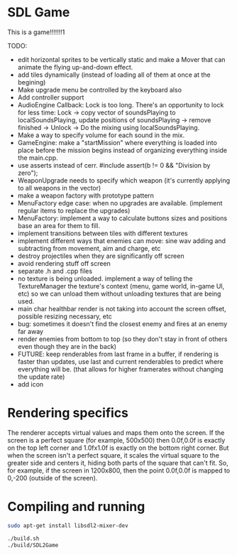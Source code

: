 # SDL Game

This is a game!!!!!!!1

TODO:
- edit horizontal sprites to be vertically static and make a Mover that can animate the flying up-and-down effect.
- add tiles dynamically (instead of loading all of them at once at the begining)
- Make upgrade menu be controlled by the keyboard also
- Add controller support
- AudioEngine Callback: Lock is too long. There's an opportunity to lock for less time: Lock -> copy vector of soundsPlaying to localSoundsPlaying, update positions of soundsPlaying -> remove finished -> Unlock -> Do the mixing using localSoundsPlaying.
- Make a way to specify volume for each sound in the mix.
- GameEngine: make a "startMission" where everything is loaded into place before the mission begins instead of organizing everything inside the main.cpp.
- use asserts instead of cerr. #include <cassert> assert(b != 0 && "Division by zero");
- WeaponUpgrade needs to specify which weapon (it's currently applying to all weapons in the vector)
- make a weapon factory with prototype pattern
- MenuFactory edge case: when no upgrades are available. (implement regular items to replace the upgrades)
- MenuFactory: implement a way to calculate buttons sizes and positions base an area for them to fill.
- implement transitions between tiles with different textures
- implement different ways that enemies can move: sine wav adding and subtracting from movement, aim and charge, etc
- destroy projectiles when they are significantly off screen
- avoid rendering stuff off screen
- separate .h and .cpp files
- no texture is being unloaded. implement a way of telling the TextureManager the texture's context (menu, game world, in-game UI, etc) so we can unload them without unloading textures that are being used.
- main char healthbar render is not taking into account the screen offset, possible resizing necessary, etc
- bug: sometimes it doesn't find the closest enemy and fires at an enemy far away
- render enemies from bottom to top (so they don't stay in front of others even though they are in the back)
- FUTURE: keep renderables from last frame in a buffer, if rendering is faster than updates, use last and current renderables to predict where everything will be. (that allows for higher framerates without changing the update rate)
- add icon

# Rendering specifics

The renderer accepts virtual values and maps them onto the screen. If the screen is a perfect square (for example, 500x500) then 0.0f,0.0f is exactly on the top left corner and 1.0fx1.0f is exactly on the bottom right corner.
But when the screen isn't a perfect square, it scales the virtual square to the greater side and centers it, hiding both parts of the square that can't fit. So, for example, if the screen in 1200x800, then the point 0.0f,0.0f is mapped to 0,-200 (outside of the screen).

# Compiling and running

```bash
sudo apt-get install libsdl2-mixer-dev
```

```bash
./build.sh
./build/SDL2Game
```
